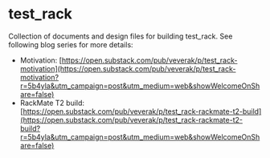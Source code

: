 # test_rack

Collection of documents and design files for building test_rack.
See following blog series for more details:
 - Motivation: [https://open.substack.com/pub/veverak/p/test_rack-motivation](https://open.substack.com/pub/veverak/p/test_rack-motivation?r=5b4yla&utm_campaign=post&utm_medium=web&showWelcomeOnShare=false)
 - RackMate T2 build: [https://open.substack.com/pub/veverak/p/test_rack-rackmate-t2-build](https://open.substack.com/pub/veverak/p/test_rack-rackmate-t2-build?r=5b4yla&utm_campaign=post&utm_medium=web&showWelcomeOnShare=false)